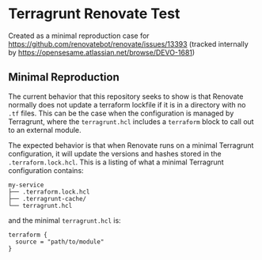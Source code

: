 # Terragrunt Renovate Test

Created as a minimal reproduction case for https://github.com/renovatebot/renovate/issues/13393 (tracked internally by https://opensesame.atlassian.net/browse/DEVO-1681)

## Minimal Reproduction

The current behavior that this repository seeks to show is that Renovate normally does not update a terraform lockfile if it is in a directory with no `.tf` files. This can be the case when the configuration is managed by Terragrunt, where the `terragrunt.hcl` includes a `terraform` block to call out to an external module.

The expected behavior is that when Renovate runs on a minimal Terragrunt configuration, it will update the versions and hashes stored in the `.terraform.lock.hcl`. This is a listing of what a minimal Terragrunt configuration contains:

```text
my-service
├── .terraform.lock.hcl
├── .terragrunt-cache/
└── terragrunt.hcl
```

and the minimal `terragrunt.hcl` is:

```hcl
terraform {
  source = "path/to/module"
}
```
